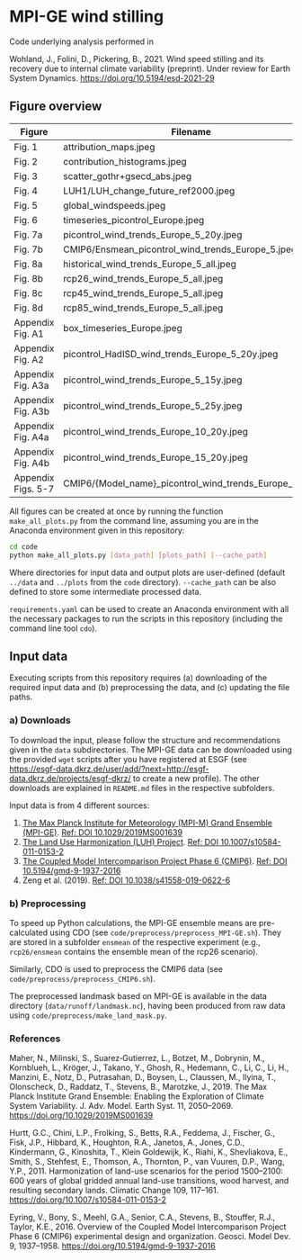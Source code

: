 # MPI-GE wind stilling

Code underlying analysis performed in

Wohland, J., Folini, D., Pickering, B., 2021. Wind speed stilling and its recovery due to internal climate variability (preprint). Under review for Earth System Dynamics. https://doi.org/10.5194/esd-2021-29

## Figure overview

| Figure | Filename | Creating python script |
|---|---|---|
Fig. 1 | attribution_maps.jpeg | attribution.py:plot_attribution_maps
Fig. 2 | contribution_histograms.jpeg | attribution.py:plot_onshore_contribution_histograms
Fig. 3 | scatter_gothr+gsecd_abs.jpeg | attribution.py:plot_luh_vs_wind_speed_scatter
Fig. 4 | LUH1/LUH_change_future_ref2000.jpeg | LUH_plots.py:plot_future_LUH_change
Fig. 5 | global_windspeeds.jpeg | trend_maps.py:plot_global_windspeeds
Fig. 6 | timeseries_picontrol_Europe.jpeg | trends.py:plot_full_timeseries_with_trend_marks
Fig. 7a | picontrol_wind_trends_Europe_5_20y.jpeg | trends.py:plot_trend_histograms
Fig. 7b | CMIP6/Ensmean_picontrol_wind_trends_Europe_5.jpeg | trends.py:plot_pi_control_cmip6_trend_histograms
Fig. 8a | historical_wind_trends_Europe_5_all.jpeg | trends.py:plot_experiment_trend_histograms
Fig. 8b | rcp26_wind_trends_Europe_5_all.jpeg | trends.py:plot_experiment_trend_histograms
Fig. 8c | rcp45_wind_trends_Europe_5_all.jpeg | trends.py:plot_experiment_trend_histograms
Fig. 8d | rcp85_wind_trends_Europe_5_all.jpeg | trends.py:plot_experiment_trend_histograms
Appendix Fig. A1| box_timeseries_Europe.jpeg | ensmean_timeseries.py:plot_ensemble_members_timeseries
Appendix Fig. A2| picontrol_HadISD_wind_trends_Europe_5_20y.jpeg | trends.py:plot_trend_histograms
Appendix Fig. A3a | picontrol_wind_trends_Europe_5_15y.jpeg | trends.py:plot_trend_histograms
Appendix Fig. A3b | picontrol_wind_trends_Europe_5_25y.jpeg | trends.py:plot_trend_histograms
Appendix Fig. A4a | picontrol_wind_trends_Europe_10_20y.jpeg | trends.py:plot_trend_histograms
Appendix Fig. A4b | picontrol_wind_trends_Europe_15_20y.jpeg | trends.py:plot_trend_histograms
Appendix Figs. 5-7 | CMIP6/{Model_name}_picontrol_wind_trends_Europe_5.jpeg | trends.py:plot_pi_control_cmip6_trend_histograms


All figures can be created at once by running the function `make_all_plots.py` from the command line, assuming you are in the Anaconda environment given in this repository:

```bash
cd code
python make_all_plots.py [data_path] [plots_path] [--cache_path]
```

Where directories for input data and output plots are user-defined (default `../data` and `../plots` from the `code` directory).
`--cache_path` can be also defined to store some intermediate processed data.

`requirements.yaml` can be used to create an Anaconda environment with all the necessary packages to run the scripts in this repository (including the command line tool `cdo`).
## Input data
Executing scripts from this repository requires (a) downloading of the required input data and (b) preprocessing the data, and (c) updating the file paths.

### a) Downloads
To download the input, please follow the structure and recommendations given in the `data` subdirectories.
The MPI-GE data can be downloaded using the provided `wget` scripts after you have registered at ESGF (see https://esgf-data.dkrz.de/user/add/?next=http://esgf-data.dkrz.de/projects/esgf-dkrz/ to create a new profile).
The other downloads are explained in `README.md` files in the respective subfolders.

Input data is from 4 different sources:
1. [The Max Planck Institute for Meteorology (MPI-M) Grand Ensemble (MPI-GE)](https://esgf-data.dkrz.de/search/mpi-ge/). [Ref: DOI 10.1029/2019MS001639](https://doi.org/10.1029/2019MS001639)
2. [The Land Use Harmonization (LUH) Project](https://luh.umd.edu/data.shtml#LUH1_Data). [Ref: DOI 10.1007/s10584-011-0153-2](https://doi.org/10.1007/s10584-011-0153-2)
3. [The Coupled Model Intercomparison Project Phase 6 (CMIP6)](https://www.wcrp-climate.org/wgcm-cmip/wgcm-cmip6). [Ref: DOI 10.5194/gmd-9-1937-2016](https://doi.org/10.5194/gmd-9-1937-2016)
4. Zeng et al. (2019). [Ref: DOI 10.1038/s41558-019-0622-6](https://doi.org/10.1038/s41558-019-0622-6)

### b) Preprocessing
To speed up Python calculations, the MPI-GE ensemble means are pre-calculated using CDO (see `code/preprocess/preprocess_MPI-GE.sh`).
They are stored in a subfolder `ensmean` of the respective experiment (e.g., `rcp26/ensmean` contains the ensemble mean of the rcp26 scenario).

Similarly, CDO is used to preprocess the CMIP6 data (see `code/preprocess/preprocess_CMIP6.sh`).

The preprocessed landmask based on MPI-GE is available in the data directory (`data/runoff/landmask.nc`), having been produced from raw data using `code/preprocess/make_land_mask.py`.

### References
Maher, N., Milinski, S., Suarez‐Gutierrez, L., Botzet, M., Dobrynin, M., Kornblueh, L., Kröger, J., Takano, Y., Ghosh, R., Hedemann, C., Li, C., Li, H., Manzini, E., Notz, D., Putrasahan, D., Boysen, L., Claussen, M., Ilyina, T., Olonscheck, D., Raddatz, T., Stevens, B., Marotzke, J., 2019. The Max Planck Institute Grand Ensemble: Enabling the Exploration of Climate System Variability. J. Adv. Model. Earth Syst. 11, 2050–2069. https://doi.org/10.1029/2019MS001639

Hurtt, G.C., Chini, L.P., Frolking, S., Betts, R.A., Feddema, J., Fischer, G., Fisk, J.P., Hibbard, K., Houghton, R.A., Janetos, A., Jones, C.D., Kindermann, G., Kinoshita, T., Klein Goldewijk, K., Riahi, K., Shevliakova, E., Smith, S., Stehfest, E., Thomson, A., Thornton, P., van Vuuren, D.P., Wang, Y.P., 2011. Harmonization of land-use scenarios for the period 1500–2100: 600 years of global gridded annual land-use transitions, wood harvest, and resulting secondary lands. Climatic Change 109, 117–161. https://doi.org/10.1007/s10584-011-0153-2

Eyring, V., Bony, S., Meehl, G.A., Senior, C.A., Stevens, B., Stouffer, R.J., Taylor, K.E., 2016. Overview of the Coupled Model Intercomparison Project Phase 6 (CMIP6) experimental design and organization. Geosci. Model Dev. 9, 1937–1958. https://doi.org/10.5194/gmd-9-1937-2016
